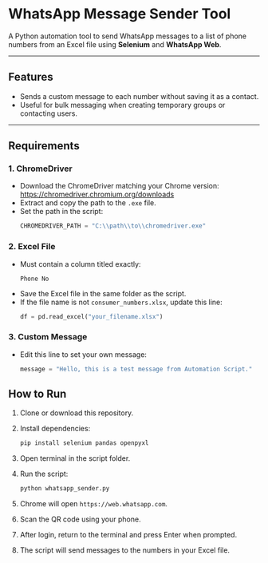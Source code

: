 # WhatsApp Message Sender Tool

A Python automation tool to send WhatsApp messages to a list of phone numbers from an Excel file using **Selenium** and **WhatsApp Web**.

---

## Features

- Sends a custom message to each number without saving it as a contact.
- Useful for bulk messaging when creating temporary groups or contacting users.

---

## Requirements

### 1. ChromeDriver

- Download the ChromeDriver matching your Chrome version:  
  https://chromedriver.chromium.org/downloads
- Extract and copy the path to the `.exe` file.
- Set the path in the script:
  ```python
  CHROMEDRIVER_PATH = "C:\\path\\to\\chromedriver.exe"
  ```

### 2. Excel File

- Must contain a column titled exactly:
  ```
  Phone No
  ```
- Save the Excel file in the same folder as the script.
- If the file name is not `consumer_numbers.xlsx`, update this line:
  ```python
  df = pd.read_excel("your_filename.xlsx")
  ```

### 3. Custom Message

- Edit this line to set your own message:
  ```python
  message = "Hello, this is a test message from Automation Script."
  ```

## How to Run

1. Clone or download this repository.

2. Install dependencies:
   ```bash
   pip install selenium pandas openpyxl
   ```

3. Open terminal in the script folder.

4. Run the script:
   ```bash
   python whatsapp_sender.py
   ```

5. Chrome will open `https://web.whatsapp.com`.

6. Scan the QR code using your phone.

7. After login, return to the terminal and press Enter when prompted.

8. The script will send messages to the numbers in your Excel file.
